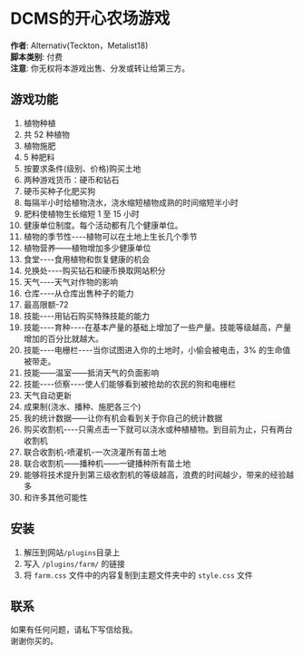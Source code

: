 # DCMS的开心农场游戏

**作者**: Alternativ(Teckton，Metalist18)  
**脚本类别**: 付费  
**注意**: 你无权将本游戏出售、分发或转让给第三方。

## 游戏功能

1. 植物种植
2. 共 52 种植物
3. 植物施肥
4. 5 种肥料
5. 按要求条件(级别、价格)购买土地
6. 两种游戏货币：硬币和钻石
7. 硬币买种子化肥买狗
8. 每隔半小时给植物浇水，浇水缩短植物成熟的时间缩短半小时
9. 肥料使植物生长缩短 1 至 15 小时
10. 健康单位制度。每个活动都有几个健康单位。
11. 植物的季节性----植物可以在土地上生长几个季节
12. 植物营养——植物增加多少健康单位
13. 食堂----食用植物和恢复健康的机会
14. 兑换处----购买钻石和硬币换取网站积分
15. 天气----天气对作物的影响
16. 仓库----从仓库出售种子的能力
17. 最高限额-72
18. 技能----用钻石购买特殊技能的能力
19. 技能----育种----在基本产量的基础上增加了一些产量。技能等级越高，产量增加的百分比就越大。
20. 技能----电栅栏----当你试图进入你的土地时，小偷会被电击，3% 的生命值被带走。
21. 技能——温室——抵消天气的负面影响
22. 技能----侦察----使人们能够看到被抢劫的农民的狗和电栅栏
23. 天气自动更新
24. 成果制(浇水、播种、施肥各三个)
25. 我的统计数据——让你有机会看到关于你自己的统计数据
26. 购买收割机----只需点击一下就可以浇水或种植植物。到目前为止，只有两台收割机
27. 联合收割机-喷灌机-一次浇灌所有苗土地
28. 联合收割机——播种机——一键播种所有苗土地
29. 能够将技术提升到第三级收割机的等级越高，浪费的时间越少，带来的经验越多
30. 和许多其他可能性

## 安装

1. 解压到网站`/plugins`目录上
2. 写入 `/plugins/farm/` 的链接
3. 将 `farm.css` 文件中的内容复制到主题文件夹中的 `style.css` 文件

## 联系

如果有任何问题，请私下写信给我。  
谢谢你买的。
